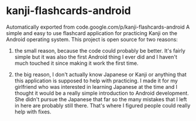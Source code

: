 # kanji-flashcards-android
Automatically exported from code.google.com/p/kanji-flashcards-android
A simple and easy to use flashcard application for practicing Kanji on the Android operating system. This project is open source for two reasons:

1) the small reason, because the code could probably be better. It's fairly simple but it was also the first Android thing I ever did and I haven't much touched it since making it work the first time.

2) the big reason, I don't actually know Japanese or Kanji or anything that this application is supposed to help with practicing. I made it for my girlfriend who was interested in learning Japanese at the time and I thought it would be a really simple introduction to Android development. She didn't pursue the Japanese that far so the many mistakes that I left in here are probably still there. That's where I figured people could really help with fixes.
